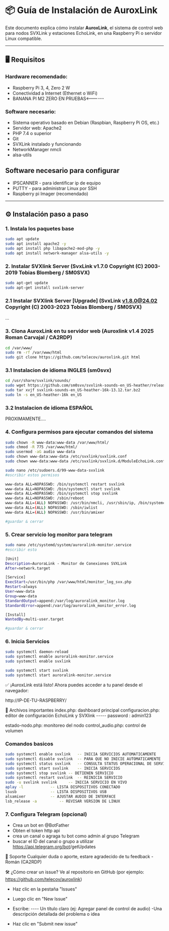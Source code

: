 # 📦 Guía de Instalación de AuroxLink

Este documento explica cómo instalar **AuroxLink**, el sistema de control web para nodos SVXLink y estaciones EchoLink, en una Raspberry Pi o servidor Linux compatible.

---

## 🖥️ Requisitos

### Hardware recomendado:
- Raspberry Pi 3, 4, Zero 2 W
- Conectividad a Internet (Ethernet o WiFi)
- BANANA PI M2 ZERO EN PRUEBAS<------

### Software necesario:
- Sistema operativo basado en Debian (Raspbian, Raspberry Pi OS, etc.)
- Servidor web: Apache2
- PHP 7.4 o superior
- Git
- SVXLink instalado y funcionando
- NetworkManager nmcli
- alsa-utils 

## Software necesario para configurar 
- IPSCANNER - para identificar ip de equipo
- PUTTY - para administrar Linux por SSH
- Raspberry pi Imager (recomendado)
---

## ⚙️ Instalación paso a paso

### 1. Instala los paquetes base
```bash
sudo apt update
sudo apt install apache2 -y
sudo apt install php libapache2-mod-php -y
sudo apt install network-manager alsa-utils -y
```
### 2. Instalar SVXlink Server  (SvxLink v1.7.0 Copyright (C) 2003-2019 Tobias Blomberg / SM0SVX)
```bash
sudo apt-get update
sudo apt-get install svxlink-server
```
### 2.1 Instalar SVXlink Server [Upgrade] (SvxLink v1.8.0@24.02 Copyright (C) 2003-2023 Tobias Blomberg / SM0SVX)

...

### 3. Clona AuroxLink en tu servidor web (Auroxlink v1.4 2025 Roman Carvajal / CA2RDP)
```bash
cd /var/www/
sudo rm -rf /var/www/html
sudo git clone https://github.com/telecov/auroxlink.git html
```

### 3.1 Instalacion de idioma INGLES (sm0svx)
```bash
cd /usr/share/svxlink/sounds/
sudo wget https://github.com/sm0svx/svxlink-sounds-en_US-heather/releases/download/14.08/svxlink-sounds-en_US-heather-16k-13.12.tar.bz2
sudo tar xvjf svxlink-sounds-en_US-heather-16k-13.12.tar.bz2
sudo ln -s en_US-heather-16k en_US
```

### 3.2 Instalacion de idioma ESPAÑOL

PROXIMAMENTE....

### 4. Configura permisos para ejecutar comandos del sistema 
```bash
sudo chown -R www-data:www-data /var/www/html/
sudo chmod -R 775 /var/www/html/
sudo usermod -aG audio www-data
sudo chown www-data:www-data /etc/svxlink/svxlink.conf
sudo chown www-data:www-data /etc/svxlink/svxlink.d/ModuleEchoLink.conf

sudo nano /etc/sudoers.d/99-www-data-svxlink
#escribir estos permisos 

www-data ALL=NOPASSWD: /bin/systemctl restart svxlink
www-data ALL=NOPASSWD: /bin/systemctl start svxlink
www-data ALL=NOPASSWD: /bin/systemctl stop svxlink
www-data ALL=NOPASSWD: /sbin/reboot
www-data ALL=(ALL) NOPASSWD: /usr/bin/nmcli, /usr/sbin/ip, /bin/systemctl
www-data ALL=(ALL) NOPASSWD: /sbin/iwlist
www-data ALL=(ALL) NOPASSWD: /usr/bin/amixer

#guardar & cerrar
```
### 5. Crear servicio log monitor para telegram
```bash
sudo nano /etc/systemd/system/auroralink-monitor.service
#escribir esto

[Unit]
Description=AuroraLink - Monitor de Conexiones SVXLink
After=network.target

[Service]
ExecStart=/usr/bin/php /var/www/html/monitor_log_svx.php
Restart=always
User=www-data
Group=www-data
StandardOutput=append:/var/log/auroralink_monitor.log
StandardError=append:/var/log/auroralink_monitor_error.log

[Install]
WantedBy=multi-user.target

#guardar & cerrar
```


### 6. Inicia Servicios
```bash
sudo systemctl daemon-reload
sudo systemctl enable auroralink-monitor.service
sudo systemctl enable svxlink

sudo systemctl start svxlink
sudo systemctl start auroralink-monitor.service
```

✅ ¡AuroxLink está listo!
Ahora puedes acceder a tu panel desde el navegador:

http://IP-DE-TU-RASPBERRY/

🔧 Archivos importantes
index.php: dashboard principal
configuracion.php: editor de configuración EchoLink y SVXlink
----- password : admin123

estado-nodo.php: monitoreo del nodo
control_audio.php: control de volumen

### Comandos basicos 
```bash
sudo systemctl enable svxlink	-- INICIA SERVICIOS AUTOMATICAMENTE
sudo systemctl disable svxlink	-- PARA QUE NO INICIE AUTOMATICAMENTE
sudo systemctl status svxlink	-- CONSULTA STATUS OPERACIONAL DE SERVICIO
sudo systemctl start svxlink 	-- INICIA SERVICIOS
sudo systemctl stop svxlink	-- DETIENEN SERVICIO
sudo systemctl restart svxlink	-- REINICIA SERVICIO
sudo -u svxlink svxlink		-- INICIA SERVICIO EN VIVO
aplay -l 			-- LISTA DISPOSITIVOS CONECTADO
lsusb 				-- LISTA DISPOSITIVOS USB 
alsamixer			-- AJUSTAR AUDIO DE INTERFACE
lsb_release -a			-- REVISAR VERSION DE LINUX
```
### 7. Configura Telegram (opcional)

- Crea un bot en @BotFather
- Obten el token http api
- crea un canal o agraga tu bot como admin al grupo Telegram
- buscar el ID del canal o grupo a utilizar
	https://api.telegram.org/bot<token-de-telegram->/getUpdates


🧯 Soporte
Cualquier duda o aporte, estare agradecido de tu feedback - Román (CA2RDP)

🛠️ ¿Cómo crear un issue?
Ve al repositorio en GitHub (por ejemplo: https://github.com/telecov/auroxlink)
- Haz clic en la pestaña "Issues"
- Luego clic en "New Issue"
- Escribe:
---- Un título claro (ej: Agregar panel de control de audio)
-Una descripción detallada del problema o idea

- Haz clic en "Submit new issue"

